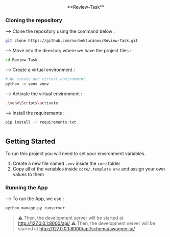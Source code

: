 <div align="center">
**Review-Task**
</div>

### Cloning the repository

--> Clone the repository using the command below :
```bash
git clone https://github.com/nurbekturanov/Review-Task.git

```

--> Move into the directory where we have the project files : 
```bash
cd Review-Task

```

--> Create a virtual environment :
```bash
# We create our virtual environment
python -m venv venv

```

--> Activate the virtual environment :
```bash
.\venv\Scripts\activate

```

--> Install the requirements :
```bash
pip install -r requirements.txt

```

#

## Getting Started

To run this project you will need to set your environment variables.

1. Create a new file named `.env` inside the `core` folder
2. Copy all of the variables inside `core/.template.env` and assign your own values to them

### Running the App

--> To run the App, we use :
```bash
python manage.py runserver

```

> ⚠ Then, the development server will be started at http://127.0.0.1:8000/api/
> ⚠ Then, the development server will be started at http://127.0.0.1:8000/api/schema/swagger-ui/

#
